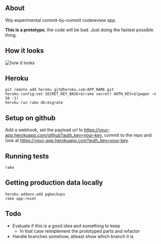 ## About

Wip experimental commit-by-commit codereview app.

**This is a prototype**, the code will be bad. Just doing the fastest possible thing.

## How it looks

![how it looks](http://cl.ly/image/2C2j3a0v3Z45/Screen%20Shot%202014-03-01%20at%2011.17.03%20AM.png)

## Heroku

    git remote add heroku git@heroku.com:APP_NAME.git
    heroku config:set SECRET_KEY_BASE=$(rake secret) AUTH_KEY=$(pwgen -n 50 -1)
    heroku run rake db:migrate

## Setup on github

Add a webhook, set the payload url to https://your-app.herokuapp.com/github?auth_key=your-key, commit to the repo and look at https://your-app.herokuapp.com?auth_key=your-key.

## Running tests

    rake

## Getting production data locally

    heroku addons:add pgbackups
    rake app:reset

## Todo

* Evaluate if this is a good idea and something to keep
  * In that case reimplement the prototyped parts and refactor
* Handle branches somehow, atleast show which branch it is
